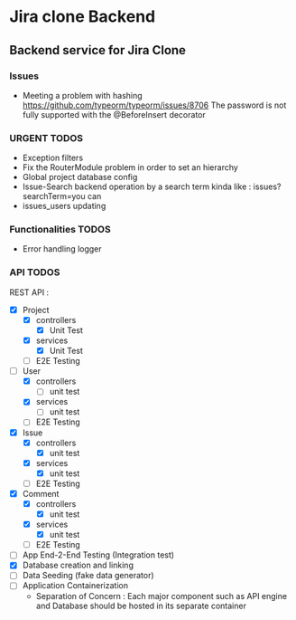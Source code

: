 # Jira clone Backend
## Backend service for Jira Clone
### Issues
- Meeting a problem with hashing https://github.com/typeorm/typeorm/issues/8706
  The password is not fully supported with the @BeforeInsert decorator
### URGENT TODOS
- Exception filters
- Fix the RouterModule problem in order to set an hierarchy
- Global project database config
- Issue-Search backend operation by a search term kinda like : issues?searchTerm=you can
- issues_users updating

### Functionalities TODOS
- Error handling logger
### API TODOS

REST API :
- [x] Project
  - [x] controllers
    - [x] Unit Test
  - [x] services
    - [x] Unit Test
  - [ ] E2E Testing

- [ ] User
  - [x] controllers
    - [ ] unit test
  - [x] services
    - [ ] unit test
  - [ ] E2E Testing

- [x] Issue
  - [x] controllers
    - [x] unit test
  - [x] services
    - [x] unit test
  - [ ] E2E Testing

- [x] Comment
  - [x] controllers
    - [x] unit test
  - [x] services
    - [x] unit test
  - [ ] E2E Testing

- [ ] App End-2-End Testing (Integration test)
- [x] Database creation and linking
- [ ] Data Seeding (fake data generator)
- [ ] Application Containerization
    - Separation of Concern : Each major component such as API engine and Database should be hosted in its separate container
